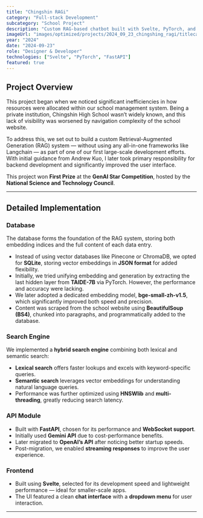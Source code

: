 ```yaml
---
title: "Chingshin RAGi"
category: "Full-stack Development"
subcategory: "School Project"
description: "Custom RAG-based chatbot built with Svelte, PyTorch, and FastAPI without relying on all-in-one frameworks like LangChain"
imageUrl: "images/optimized/projects/2024_09_23_chingshing_ragi/titlecard.webp"
year: "2024"
date: "2024-09-23"
role: "Designer & Developer"
technologies: ["Svelte", "PyTorch", "FastAPI"]
featured: true
---
```


## Project Overview

This project began when we noticed significant inefficiencies in how resources were allocated within our school management system. Being a private institution, Chingshin High School wasn’t widely known, and this lack of visibility was worsened by navigation complexity of the school website.

To address this, we set out to build a custom Retrieval-Augmented Generation (RAG) system — without using any all-in-one frameworks like Langchain — as part of one of our first large-scale development efforts. With initial guidance from Andrew Kuo, I later took primary responsibility for backend development and significantly improved the user interface.

This project won **First Prize** at the **GenAI Star Competition**, hosted by the **National Science and Technology Council**.

---

## Detailed Implementation

### Database

The database forms the foundation of the RAG system, storing both embedding indices and the full content of each data entry.

- Instead of using vector databases like Pinecone or ChromaDB, we opted for **SQLite**, storing vector embeddings in **JSON format** for added flexibility.
- Initially, we tried unifying embedding and generation by extracting the last hidden layer from **TAIDE-7B** via PyTorch. However, the performance and accuracy were lacking.
- We later adopted a dedicated embedding model, **bge-small-zh-v1.5**, which significantly improved both speed and precision.
- Content was scraped from the school website using **BeautifulSoup (BS4)**, chunked into paragraphs, and programmatically added to the database.

### Search Engine

We implemented a **hybrid search engine** combining both lexical and semantic search:

- **Lexical search** offers faster lookups and excels with keyword-specific queries.
- **Semantic search** leverages vector embeddings for understanding natural language queries.
- Performance was further optimized using **HNSWlib** and **multi-threading**, greatly reducing search latency.

### API Module

- Built with **FastAPI**, chosen for its performance and **WebSocket support**.
- Initially used **Gemini API** due to cost-performance benefits.
- Later migrated to **OpenAI’s API** after noticing better startup speeds.
- Post-migration, we enabled **streaming responses** to improve the user experience.

### Frontend

- Built using **Svelte**, selected for its development speed and lightweight performance — ideal for smaller-scale apps.
- The UI featured a clean **chat interface** with a **dropdown menu** for user interaction.

---

